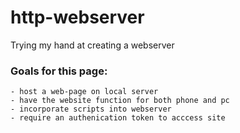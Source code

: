 # http-webserver
Trying my hand at creating a webserver

### Goals for this page:
    - host a web-page on local server 
    - have the website function for both phone and pc
    - incorporate scripts into webserver
    - require an authenication token to acccess site